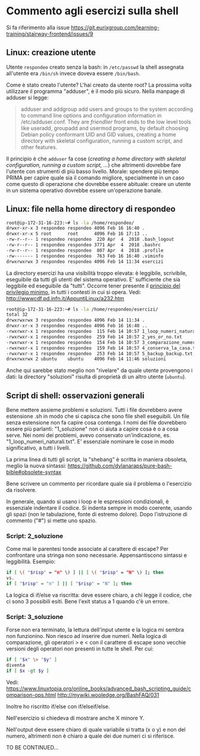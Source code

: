 # Commento agli esercizi sulla shell

Si fa riferimento alla issue <https://git.eurixgroup.com/learning-training/stairway-frontend/issues/9>

## Linux: creazione utente

Utente ```respondeo``` creato senza la bash: in ```/etc/passwd``` la shell assegnata all'utente era ```/bin/sh``` invece doveva essere ```/bin/bash```.

Come è stato creato l'utente? L'hai creato da utente root?
La prossima volta utilizzare il programma "adduser", è il modo più sicuro.
Nella manpage di adduser si legge:

> adduser  and  addgroup add users and groups to the system according to command line options and configuration information in /etc/adduser.conf.  They are *friendlier* front ends to the low level tools like useradd, groupadd and  usermod  programs,  by default choosing Debian policy conformant UID and GID values, creating a home directory with skeletal configuration, running a custom script, and other features.

Il principio è che ```adduser``` fa cose (_creating a home directory with skeletal configuration, running a custom script, ..._) che altrimenti dovrebbe fare l'utente con strumenti di più basso livello.
Morale: spendere più tempo PRIMA per capire quale sia il comando migliore, specialmente in un caso come questo di operazione che dovrebbe essere abituale: creare un utente in un sistema operativo dovrebbe essere un'operazione banale.

## Linux: file nella home directory di respondeo

```bash
root@ip-172-31-16-223:~# ls -la /home/respondeo/
drwxr-xr-x 3 respondeo respondeo 4096 Feb 16 16:40 .
drwxr-xr-x 5 root      root      4096 Feb 16 17:13 ..
-rw-r--r-- 1 respondeo respondeo  220 Apr  4  2018 .bash_logout
-rw-r--r-- 1 respondeo respondeo 3771 Apr  4  2018 .bashrc
-rw-r--r-- 1 respondeo respondeo  807 Apr  4  2018 .profile
-rw------- 1 respondeo respondeo  763 Feb 16 16:40 .viminfo
drwxrwxrwx 3 respondeo respondeo 4096 Feb 14 11:34 esercizi
```

La directory esercizi ha una visibilità troppo elevata: è leggibile, scrivibile, eseguibile da tutti gli utenti del sistema operativo. E' sufficiente che sia leggibile ed eseguibile da "tutti".
Occorre tener presente il [principio del privilegio minimo](https://it.wikipedia.org/wiki/Principio_del_privilegio_minimo), in tutti i contesti in cui si opera.
Vedi: http://wwwcdf.pd.infn.it/AppuntiLinux/a232.htm

```bash
root@ip-172-31-16-223:~# ls -la /home/respondeo/esercizi/
total 32
drwxrwxrwx 3 respondeo respondeo 4096 Feb 14 11:34 .
drwxr-xr-x 3 respondeo respondeo 4096 Feb 16 16:40 ..
-rwxrwxr-x 1 respondeo respondeo  115 Feb 14 10:57 1_loop_numeri_naturali.txt
-rwxrwxr-x 1 respondeo respondeo  259 Feb 14 10:57 2_yes_or_no.txt
-rwxrwxr-x 1 respondeo respondeo  154 Feb 14 10:57 3_comparazione_numeri.txt
-rwxrwxr-x 1 respondeo respondeo  159 Feb 14 10:57 4_conserva_la_casa.txt
-rwxrwxr-x 1 respondeo respondeo  253 Feb 14 10:57 5_backup_backup.txt
drwxrwxrwx 2 ubuntu    ubuntu    4096 Feb 14 11:46 soluzioni
```

Anche qui sarebbe stato meglio non "rivelare" da quale utente provengono i dati: la directory "soluzioni" risulta di proprietà di un altro utente (```ubuntu```).

## Script di shell: osservazioni generali

Bene mettere assieme problemi e soluzioni.
Tutti i file dovrebbero avere estensione .sh in modo che si capisca che sono file shell eseguibili.
Un file senza estensione non fa capire cosa contenga.
I nomi dei file dovrebbero essere più parlanti: "1_soluzione" non ci aiuta a capire cosa è o a cosa serve.
Nei nomi dei problemi, avevo conservato un'indicazione, es. "1_loop_numeri_naturali.txt".
E' essenziale nominare le cose in modo significativo, a tutti i livelli.

La prima linea di tutti gli script, la "shebang" è scritta in maniera obsoleta, meglio la nuova sintassi:
<https://github.com/dylanaraps/pure-bash-bible#obsolete-syntax>

Bene scrivere un commento per ricordare quale sia il problema o l'esercizio da risolvere.

In generale, quando si usano i loop e le espressioni condizionali, è essenziale indentare il codice.
Si indenta sempre in modo coerente, usando gli spazi (non le tabulazione, fonte di estremo dolore).
Dopo l'istruzione di commento ("#") si mette uno spazio.

### Script: 2_soluzione

Come mai le parentesi tonde associate al carattere di escape? Per confrontare una stringa non sono necessarie.
Appensantiscono sintassi e leggibilità.
Esempio:

```bash
if [ \( "$risp" = "n" \) ] || [ \( "$risp" = "N" \) ]; then
vs.
if [ "$risp" = "n" ] || [ "$risp" = "N" ]; then
```

La logica di if/else va riscritta: deve essere chiaro, a chi legge il codice, che ci sono 3 possibili esiti.
Bene l'exit status a 1 quando c'è un errore.

### Script: 3_soluzione

Forse non era terminato, la lettura dell'input utente e la logica mi sembra non funzionino.
Non riesco ad inserire due numeri.
Nella logica di comparazione, gli operatori  > e < con il carattere di escape sono vecchie versioni degli operatori non presenti in tutte le shell.
Per cui:

```bash
if [ "$x" \> "$y" ]
diventa
if [ $x -gt $y ]
```

Vedi:
<https://www.linuxtopia.org/online_books/advanced_bash_scripting_guide/comparison-ops.html>
<http://mywiki.wooledge.org/BashFAQ/031>

Inoltre ho riscritto if/else con if/elseif/else.

Nell'esercizio si chiedeva di mostrare anche X minore Y.

Nell'output deve essere chiaro di quale variabile si tratta (x o y) e non del numero, altrimenti non è chiaro a quale dei due numeri ci si riferisce.

TO BE CONTINUED...

